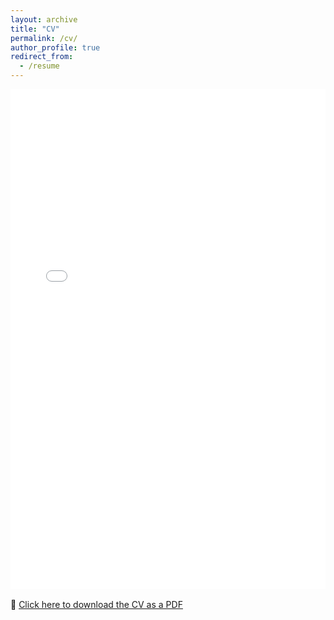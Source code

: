 ```yaml
---
layout: archive
title: "CV"
permalink: /cv/
author_profile: true
redirect_from:
  - /resume
---
```


<embed src="files/Parvathy_CV.pdf" width="100%" height="800px" type="application/pdf">

<p style="margin-top: 1rem;">
📄 <a href="/files/Parvathy_Sailesh_CV.pdf" target="_blank">Click here to download the CV as a PDF</a>
</p>
